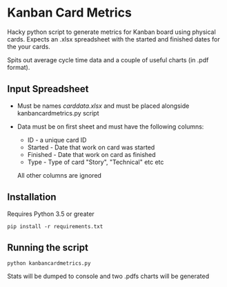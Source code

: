 # Kanban Card Metrics
Hacky python script to generate metrics for Kanban board using physical cards. Expects an .xlsx spreadsheet with the started and finished dates for the your cards.

Spits out average cycle time data and a couple of useful charts (in .pdf format).

## Input Spreadsheet
* Must be names _carddata.xlsx_ and must be placed alongside kanbancardmetrics.py script
* Data must be on first sheet and must have the following columns:
    * ID - a unique card ID
    * Started - Date that work on card was started
    * Finished - Date that work on card as finished
    * Type - Type of card "Story", "Technical" etc etc

  All other columns are ignored  

## Installation
Requires Python 3.5 or greater

```
pip install -r requirements.txt
```

## Running the script

```
python kanbancardmetrics.py
```  

Stats will be dumped to console and two .pdfs charts will be generated